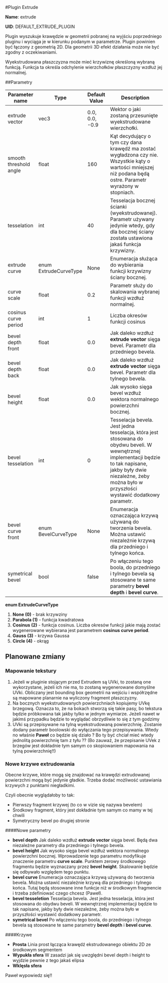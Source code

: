 #Plugin Extrude


**Name**: extrude

**UID**: DEFAULT\_EXTRUDE\_PLUGIN

Plugin wyszukuje krawędzie w geometrii pobranej na wyjściu poprzedniego
pluginu i wyciąga je w kierunku podanym w parametrze. Plugin powinien
być łączony z geometrią 2D. Dla geometrii 3D efekt działania może nie
być zgodny z oczekiwaniami.

Wyekstrudowana płaszczyzna może mieć krzywiznę określoną wybraną
funkcją. Funkcja ta określa odchylenie wierzchołków płaszczyzny wzdłuż
jej normalnej.

##Parametry


Parameter name         	| Type      	| Default Value    	| Description
----------------------- | -------------	| -----------------	| -----------
extrude vector         	| vec3	   		| 0.0, 0.0, -0.9	| Wektor o jaki zostaną przesunięte wyekstrudowane wierzchołki.
smooth threshold angle 	| float			| 160				| Kąt decydujący o tym czy dana krawędź ma zostać wygładzona czy nie. Wszystkie kąty o wartości mniejszej niż podana będą ostre. Parametr wyrażony w stopniach.
tesselation				| int			| 40				| Tesselacja bocznej ścianki (wyekstrudowanej). Parametr używany jedynie wtedy, gdy dla bocznej ściany została ustawiona jakaś funkcja krzywizny.
extrude curve			| enum ExtrudeCurveType | None		| Enumeracja służąca do wybierania funkcji krzywizny ściany bocznej.
curve scale				| float			| 0.2				| Parametr służy do skalowania wybranej funkcji wzdłuż normalnej.
cosinus curve period	| int			| 1					| Liczba okresów funkcji cosinus
bevel depth	front		| float			| 0.0				| Jak daleko wzdłuż **extrude vector** sięga bevel. Parametr dla przedniego bevela.
bevel depth	back		| float			| 0.0				| Jak daleko wzdłuż **extrude vector** sięga bevel. Parametr dla tylnego bevela.
bevel height			| float			| 0.0				| Jak wysoko sięga bevel wzdłuż wektora normalnego powierzchni bocznej.
bevel tesselation		| int			| 0					| Tesselacja bevela. Jest jedna tesselacja, która jest stosowana do obydwu beveli. W wewnętrznej implementacji będzie to tak napisane, jakby były dwie niezależne, żeby można było w przyszłości wystawić dodatkowy parametr.
bevel curve front		| enum BevelCurveType | None		| Enumeracja oznaczająca krzywą używaną do tworzenia bevela. Można ustawić niezależnie krzywą dla przedniego i tylnego końca.
symetrical bevel		| bool			| false				| Po włączeniu tego boola, do przedniego i tylnego bevela są stosowane te same parametry **bevel depth** i **bevel curve**.


**enum ExtrudeCurveType**

1. **None (0)** - brak krzywziny
2. **Parabola (1)** - funkcja kwadratowa
3. **Cosinus (2)** - funkcja cosinus. Liczba okresów funkcji jakie mają
    zostać wygenerowane wybierana jest parametrem **cosinus curve
    period**.
4. **Gauss (3)** - krzywa Gaussa
5. **Circle (4)** - okrąg

## Planowane zmiany

### Mapowanie tekstury

1. Jeżeli w pluginie stojącym przed Extrudem są UVki, to zostaną one wykorzystane, jeżeli ich nie ma, to zostaną wygenerowane domyślne UVki. Obliczany jest bounding box geometrii na wejściu i współrzędne są mapowane planarnie na wyliczony fragment płaszczyzny.
2. Na bocznych wyekstrudowanych powierzchniach kopiujemy UVkę brzegową. Oznacza to, że na bokach stworzą się takie pasy, bo tekstura będzie próbkowana tak jakby tylko w jednym wymiarze. Jeżeli nawet w jakimś przypadku będzie to wyglądać obrzydliwie to się z tym godzimy
3. UVki są przepisywane na tylną wyekstrudowaną powierzchnię. Zostanie dodany parametr boolowski do wyłączania tego przepisywania. Wtedy no właśnie **Paweł** co będzie się działo ? Bo ty być chciał mieć wtedy jednolitą powierzchnię tam z tyłu ?? (Bo zauważ, że przepisanie UVek z brzegów jest dokładnie tym samym co skopiowaniem mapowania na tylną powierzchnię!!)


### Nowe krzywe extrudowania

Obecne krzywe, które mogą się znajdować na krawędzi extrudowanej powierzchni mogą być jedynie gładkie. Trzeba dodać możliwość ustawiania krzywych z punktami niegładkimi.

Czyli obecnie wyglądałoby to tak:

- Pierwszy fragment krzywej (to co w vizie się nazywa bevelem)
- Środkowy fragment, który jest dokładnie tym samym co mamy w tej chwili
- Symetryczny bevel po drugiej stronie

####Nowe parametry

- **bevel depth**
    Jak daleko wzdłuż **extrude vector** sięga bevel. Będą dwa niezależne parametry dla przedniego i tylnego bevela.
- **bevel height**
    Jak wysoko sięga bevel wzdłuż wektora normalnego powierzchni bocznej. Wprowadzenie tego parametru modyfikuje znaczenie parametru **curve scale**. Punktem zerowy środkowego fragmentu będzie wyznaczany przez **bevel height**. Skalowanie będzie się odbywało względem tego punktu.
- **bevel curve**
    Enumeracja oznaczająca krzywą używaną do tworzenia bevela. Można ustawić niezależnie krzywą dla przedniego i tylnego końca. Tutaj będą stosowane inne funkcje niż w środkowym fragmencie i trzeba zdefiniować czego chcesz (Paweł).
- **bevel tesseletion**
    Tesselacja bevela. Jest jedna tesselacja, która jest stosowana do obydwu beveli. W wewnętrznej implementacji będzie to tak napisane, jakby były dwie niezależne, żeby można było w przyszłości wystawić dodatkowy parametr.
- **symetrical bevel**
    Po włączeniu tego boola, do przedniego i tylnego bevela są stosowane te same parametry **bevel depth** i **bevel curve**.


####Krzywe

- **Prosta**
    Linia prost łącząca krawędź ekstrudowanego obiektu 2D ze środkowym segmentem
- **Wypukła sfera**
    W zasadzi jak się uwzględni bevel depth i height to wyjdzie pewnie z tego jakaś elipsa
- **Wklęsła sfera**

Paweł wypowiedz się!!